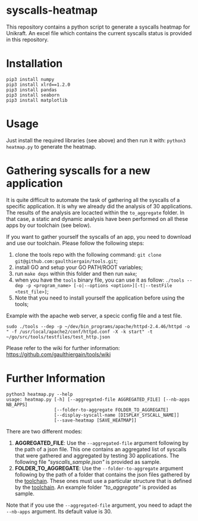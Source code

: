 # syscalls-heatmap

This repository contains a python script to generate a syscalls
heatmap for Unikraft. An excel file which contains the current
syscalls status is provided in this repository.

# Installation

```
pip3 install numpy
pip3 install xlrd==1.2.0
pip3 install pandas
pip3 install seaborn 
pip3 install matplotlib
```
# Usage

Just install the required libraries (see above) and then run it with: 
`python3 heatmap.py` to generate the heatmap.

# Gathering syscalls for a new application

It is quite difficult to automate the task of gathering all the 
syscalls of a specific application. It is why we already did the 
analysis of 30 applications. The results of the analysis are locacted
within the `to_aggregate` folder. In that case, a static and dynamic
analysis have been performed on all these apps by our toolchain (see
below).

If you want to gather yourself the syscalls of an app, you need to
download and use our toolchain. Please follow the following steps:
1. clone the tools repo with the following command: `git clone git@github.com:gaulthiergain/tools.git`;
2. install GO and setup your GO PATH/ROOT variables;
3. run `make deps` within this folder and then run `make`;
4. when you have the `tools` binary file, you can use it as follow:
`./tools --dep -p <program_name> [-o|--options <option>][-t|--testFile <test_file>]`;
5. Note that you need to install yourself the application before using the tools;

Example with the apache web server, a specic config file and a test file.

`sudo ./tools --dep -p ~/dev/bin_programs/apache/httpd-2.4.46/httpd -o " -f /usr/local/apache2/conf/httpd.conf -X -k start" -t ~/go/src/tools/testfiles/test_http.json`

Please refer to the wiki for further information: https://github.com/gaulthiergain/tools/wiki

# Further Information

```
python3 heatmap.py --help
usage: heatmap.py [-h] [--aggregated-file AGGREGATED_FILE] [--nb-apps NB_APPS]
                  [--folder-to-aggregate FOLDER_TO_AGGREGATE]
                  [--display-syscall-name [DISPLAY_SYSCALL_NAME]]
                  [--save-heatmap [SAVE_HEATMAP]]
```

There are two different modes:
1) **AGGREGATED_FILE**: Use the `--aggregated-file` argument following
by the path of a json file. This one contains an aggregated list of
syscalls that were gathered and aggregated by testing 30 applications.
The following file *"syscalls\_sample.json"* is provided as sample.
2) **FOLDER_TO_AGGREGATE**: Use the `--folder-to-aggregate` argument
following by the path of a folder that contains the json files
gathered by the [toolchain](https://github.com/gaulthiergain/tools).
These ones must use a particular structure that is defined by the
[toolchain](https://github.com/gaulthiergain/tools). An example folder
*"to\_aggregate"* is provided as sample.

Note that if you use the `--aggregated-file` argument, you need to 
adapt the `--nb-apps` argument. Its default value is 30.
